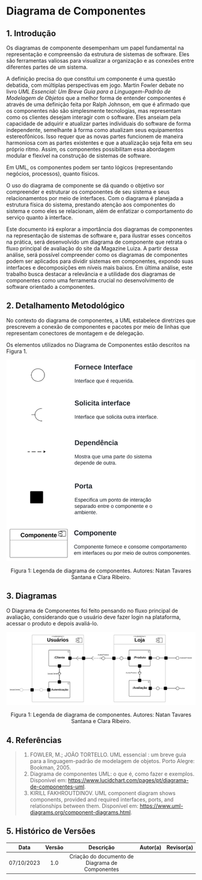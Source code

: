 # Diagrama de Componentes

## 1. Introdução
Os diagramas de componente desempenham um papel fundamental na representação e compreensão da estrutura de sistemas de software. Eles são ferramentas valiosas para visualizar a organização e as conexões entre diferentes partes de um sistema.

A definição precisa do que constitui um componente é uma questão debatida, com múltiplas perspectivas em jogo. Martin Fowler debate no livro _UML Essencial: Um Breve Guia para a Linguagem-Padrão de Modelagem de Objetos_ que a melhor forma de entender componentes é através de uma definição feita por Ralph Johnson, em que é afirmado que os componentes não são simplesmente tecnologias, mas representam como os clientes desejam interagir com o software. Eles anseiam pela capacidade de adquirir e atualizar partes individuais do software de forma independente, semelhante à forma como atualizam seus equipamentos estereofônicos. Isso requer que as novas partes funcionem de maneira harmoniosa com as partes existentes e que a atualização seja feita em seu próprio ritmo. Assim, os componentes possibilitam essa abordagem modular e flexível na construção de sistemas de software. 

Em UML, os componentes podem ser tanto lógicos (representando negócios, processos), quanto físicos.

O uso do diagrama de componente se dá quando o objetivo sor compreender e estruturar os componentes de seu sistema e seus relacionamentos por meio de interfaces. Com o diagrama é planejada a estrutura física do sistema, prestando atenção aos componentes do sistema e como eles se relacionam, além de enfatizar o comportamento do serviço quanto à interface.

Este documento irá explorar a importância dos diagramas de componentes na representação de sistemas de software e, para ilustrar esses conceitos na prática, será desenvolvido um diagrama de componente que retrata o fluxo principal de avaliação do site da Magazine Luiza. A partir dessa análise, será possível compreender como os diagramas de componentes podem ser aplicados para dividir sistemas em componentes, expondo suas interfaces e decomposições em níveis mais baixos. Em última análise, este trabalho busca destacar a relevância e a utilidade dos diagramas de componentes como uma ferramenta crucial no desenvolvimento de software orientado a componentes.

## 2. Detalhamento Metodológico
No contexto do diagrama de componentes, a UML estabelece diretrizes que prescrevem a conexão de componentes e pacotes por meio de linhas que representam conectores de montagem e de delegação.

Os elementos utilizados no Diagrama de Componentes estão descritos na Figura 1.

<img src="https://raw.githubusercontent.com/UnBArqDsw2023-2/2023.2_G8_ProjetoMagazineLuiza/49-diagrama-sequencias/docs/Assets/Modelagem/DiagramaComponentes/diagramaComponentesLegenda.png" alt="Figura 1: Legenda de diagrama de componentes.">

<p align='center'>
Figura 1: Legenda de diagrama de componentes. Autores: Natan Tavares Santana e Clara Ribeiro.
</p>

## 3. Diagramas
O Diagrama de Componentes foi feito pensando no fluxo principal de avaliação, considerando que o usuário deve fazer login na plataforma, acessar o produto e depois avaliá-lo.

<img src="https://raw.githubusercontent.com/UnBArqDsw2023-2/2023.2_G8_ProjetoMagazineLuiza/49-diagrama-sequencias/docs/Assets/Modelagem/DiagramaComponentes/diagramaComponentes.png" alt="Figura 2: Diagrama de componentes.">

<p align='center'>
Figura 1: Legenda de diagrama de componentes. Autores: Natan Tavares Santana e Clara Ribeiro.
</p>

## 4. Referências
> 1. FOWLER, M.; JOÃO TORTELLO. UML essencial : um breve guia para a linguagem-padrão de modelagem de objetos. Porto Alegre: Bookman, 2005.
> 2. Diagrama de componentes UML: o que é, como fazer e exemplos. Disponível em: <https://www.lucidchart.com/pages/pt/diagrama-de-componentes-uml>.
> 3. KIRILL FAKHROUTDINOV. UML component diagram shows components, provided and required interfaces, ports, and relationships between them. Disponível em: <https://www.uml-diagrams.org/component-diagrams.html>.

## 5. Histórico de Versões

| Data       | Versão | Descrição                                                   | Autor(a)                                              | Revisor(a)                                         |
| :--------: | :----: | :---------------------------------------------------------: | :---------------------------------------------------: | :------------------------------------------------: |
| 07/10/2023 | 1.0    | Criação do documento de Diagrama de Componentes                  |